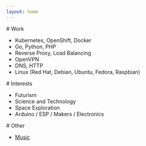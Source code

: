 ```yaml
---
layout: home
---
```


<div class="row">
<div class="col-sm" markdown="1">
# Work

* Kubernetes, OpenShift, Docker
* Go, Python, PHP
* Reverse Proxy, Load Balancing
* OpenVPN
* DNS, HTTP
* Linux (Red Hat, Debian, Ubuntu, Fedora, Raspbian)
</div>

<div class="col-sm" markdown="1">
# Interests

* Futurism
* Science and Technology
* Space Exploration
* Arduino / ESP / Makers / Electronics
</div>

<div class="col-sm" markdown="1">
# Other

* [Music](/music)
</div>
</div>
